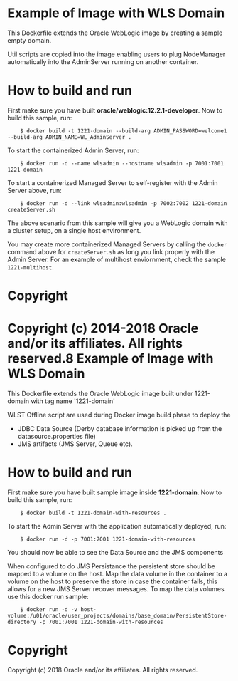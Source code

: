 Example of Image with WLS Domain
================================
This Dockerfile extends the Oracle WebLogic image by creating a sample empty domain.

Util scripts are copied into the image enabling users to plug NodeManager automatically into the AdminServer running on another container.

# How to build and run
First make sure you have built **oracle/weblogic:12.2.1-developer**. Now to build this sample, run:

        $ docker build -t 1221-domain --build-arg ADMIN_PASSWORD=welcome1 --build-arg ADMIN_NAME=WL_AdminServer .

To start the containerized Admin Server, run:

        $ docker run -d --name wlsadmin --hostname wlsadmin -p 7001:7001 1221-domain

To start a containerized Managed Server to self-register with the Admin Server above, run:

        $ docker run -d --link wlsadmin:wlsadmin -p 7002:7002 1221-domain createServer.sh

The above scenario from this sample will give you a WebLogic domain with a cluster setup, on a single host environment.

You may create more containerized Managed Servers by calling the `docker` command above for `createServer.sh` as long you link properly with the Admin Server. For an example of multihost enviornment, check the sample `1221-multihost`.

# Copyright
Copyright (c) 2014-2018 Oracle and/or its affiliates. All rights reserved.8
Example of Image with WLS Domain
================================
This Dockerfile extends the Oracle WebLogic image built under 1221-domain with tag name '1221-domain'

WLST Offline script are used during Docker image build phase to deploy the

- JDBC Data Source (Derby database information is picked up from the datasource.properties file)
- JMS artifacts (JMS Server, Queue etc).

# How to build and run
First make sure you have built sample image inside **1221-domain**. Now to build this sample, run:

        $ docker build -t 1221-domain-with-resources .

To start the Admin Server with the application automatically deployed, run:

        $ docker run -d -p 7001:7001 1221-domain-with-resources

You should now be able to see the Data Source and the JMS components

When configured to do JMS Persistance the persistent store should be mapped to a volume on the host. Map the data volume in the container to a volume on the host to preserve the store in case the container fails, this allows for a new JMS Server recover messages. To map the data volumes use this docker run sample:

        $ docker run -d -v host-volume:/u01/oracle/user_projects/domains/base_domain/PersistentStore-directory -p 7001:7001 1221-domain-with-resources


# Copyright
Copyright (c) 2018 Oracle and/or its affiliates. All rights reserved.
